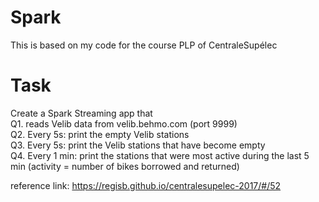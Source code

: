 # Spark
This is based on my code for the course PLP of CentraleSupélec

# Task
Create a Spark Streaming app that  
Q1. reads Velib data from velib.behmo.com (port 9999)  
Q2. Every 5s: print the empty Velib stations  
Q3. Every 5s: print the Velib stations that have become empty  
Q4. Every 1 min: print the stations that were most active during the last 5 min (activity = number of bikes borrowed and returned)  

reference link: https://regisb.github.io/centralesupelec-2017/#/52
